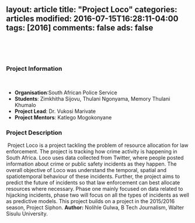 layout: article
title: "Project Loco"
categories: articles
modified: 2016-07-15T16:28:11-04:00
tags: [2016]
comments: false
ads: false
---
​
<!-- {% include toc.html %} -->
​
### Project Information
​
* **Organisation**:South African Police Service
* **Students**: Zimkhitha Sijovu, Thulani Ngonyama, Memory Thulani Khumalo
* **Project Lead**: Dr. Vukosi Marivate
* **Project Mentors**: Katlego Mogokonyane
​
### Project Description
​
Project Loco is a project tackling the problem of resource allocation for law enforcement. The project is tracking how crime activity is happening in South Africa. Loco uses data collected from Twitter, where people posted information about crime or public safety incidents as they happen. The overall objective of Loco was understand the temporal, spatial and spatiotemporal behaviour of these incidents. Further, the project aims to predict the future of incidents so that law enforcement can best allocate resources where necessary. Phase one mainly focused on data related to hijacking incidents, phase two will focus on all the types of incidents as well as predictive models. This project builds on a project in the 2015/2016 season, Project Siphon.​
​
**Author:** Nolihle Gulwa, B Tech Journalism, Walter Sisulu University.
